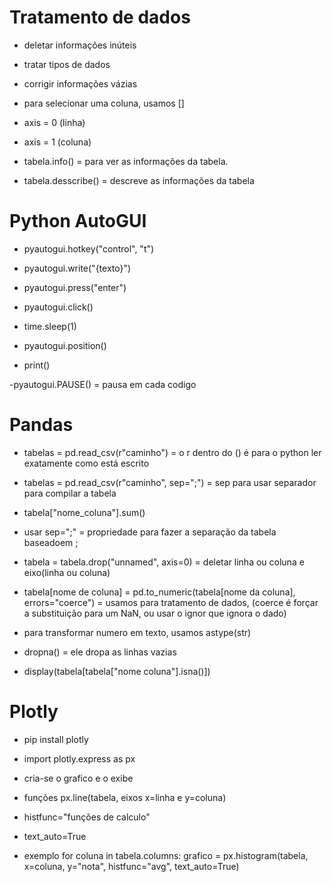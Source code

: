 # Tratamento de dados
  - deletar informações inúteis
  - tratar tipos de dados
  - corrigir informações vázias
  - para selecionar uma coluna, usamos []

  - axis = 0 (linha)
  - axis = 1 (coluna)

  - tabela.info() = para ver as informações da  tabela.
  - tabela.desscribe() = descreve as informações da tabela

# Python AutoGUI
  - pyautogui.hotkey("control", "t")
  - pyautogui.write("{texto}")
  - pyautogui.press("enter")
  - pyautogui.click()

  - time.sleep(1)
  - pyautogui.position()
  - print()

  -pyautogui.PAUSE() = pausa em cada codigo

# Pandas
  - tabelas = pd.read_csv(r"caminho") = o r dentro do () é para o python ler exatamente como está escrito
  - tabelas = pd.read_csv(r"caminho", sep=";") = sep para usar separador para compilar a tabela

  - tabela["nome_coluna"].sum()

  - usar sep=";" = propriedade para fazer a separação da tabela baseadoem ;

  - tabela = tabela.drop("unnamed", axis=0) = deletar linha ou coluna e eixo(linha ou coluna)

  - tabela[nome de coluna] = pd.to_numeric(tabela[nome da coluna], errors="coerce") = usamos para tratamento de dados, (coerce é forçar a substituição para um NaN, ou usar o ignor que ignora o dado)
  - para transformar numero em texto, usamos astype(str)

  - dropna() = ele dropa as linhas vazias
  - display(tabela[tabela["nome coluna"].isna()])

# Plotly
  - pip install plotly
  - import plotly.express as px
  - cria-se o grafico e o exibe
  - funções px.line(tabela, eixos x=linha e y=coluna)
  - histfunc="funções de calculo"
  - text_auto=True

  - exemplo
  for coluna in tabela.columns:
    grafico = px.histogram(tabela, x=coluna, y="nota", histfunc="avg", text_auto=True)